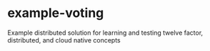 # example-voting
Example distributed solution for learning and testing twelve factor, distributed, and cloud native concepts
